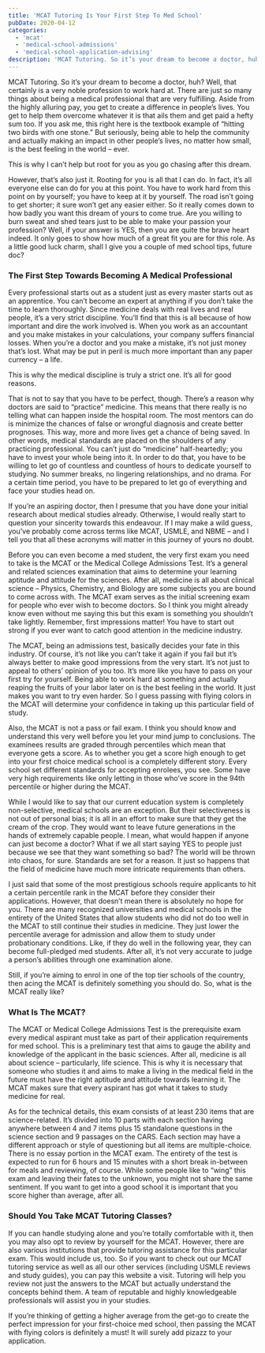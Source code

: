 ```yaml
---
title: 'MCAT Tutoring Is Your First Step To Med School'
pubDate: 2020-04-12
categories:
  - 'mcat'
  - 'medical-school-admissions'
  - 'medical-school-application-advising'
description: 'MCAT Tutoring. So it’s your dream to become a doctor, huh? Well, that certainly is a very noble profession to work hard at. There are just so many things a'
---
```


MCAT Tutoring. So it’s your dream to become a doctor, huh? Well, that certainly is a very noble profession to work hard at. There are just so many things about being a medical professional that are very fulfilling. Aside from the highly alluring pay, you get to create a difference in people’s lives. You get to help them overcome whatever it is that ails them and get paid a hefty sum too. If you ask me, this right here is the textbook example of “hitting two birds with one stone.” But seriously, being able to help the community and actually making an impact in other people’s lives, no matter how small, is the best feeling in the world – ever.

This is why I can’t help but root for you as you go chasing after this dream.

However, that’s also just it. Rooting for you is all that I can do. In fact, it’s all everyone else can do for you at this point. You have to work hard from this point on by yourself; you have to keep at it by yourself. The road isn’t going to get shorter; it sure won’t get any easier either. So it really comes down to how badly you want this dream of yours to come true. Are you willing to burn sweat and shed tears just to be able to make your passion your profession? Well, if your answer is YES, then you are quite the brave heart indeed. It only goes to show how much of a great fit you are for this role. As a little good luck charm, shall I give you a couple of med school tips, future doc?

### The First Step Towards Becoming A Medical Professional

Every professional starts out as a student just as every master starts out as an apprentice. You can’t become an expert at anything if you don’t take the time to learn thoroughly. Since medicine deals with real lives and real people, it’s a very strict discipline. You’ll find that this is all because of how important and dire the work involved is. When you work as an accountant and you make mistakes in your calculations, your company suffers financial losses. When you’re a doctor and you make a mistake, it’s not just money that’s lost. What may be put in peril is much more important than any paper currency – a life.

This is why the medical discipline is truly a strict one. It’s all for good reasons.

That is not to say that you have to be perfect, though. There’s a reason why doctors are said to “practice” medicine. This means that there really is no telling what can happen inside the hospital room. The most mentors can do is minimize the chances of false or wrongful diagnosis and create better prognoses. This way, more and more lives get a chance of being saved. In other words, medical standards are placed on the shoulders of any practicing professional. You can’t just do “medicine” half-heartedly; you have to invest your whole being into it. In order to do that, you have to be willing to let go of countless and countless of hours to dedicate yourself to studying. No summer breaks, no lingering relationships, and no drama. For a certain time period, you have to be prepared to let go of everything and face your studies head on.

If you’re an aspiring doctor, then I presume that you have done your initial research about medical studies already. Otherwise, I would really start to question your sincerity towards this endeavour. If I may make a wild guess, you’ve probably come across terms like MCAT, USMLE, and NBME – and I tell you that all these acronyms will matter in this journey of yours no doubt.

Before you can even become a med student, the very first exam you need to take is the MCAT or the Medical College Admissions Test. It’s a general and related sciences examination that aims to determine your learning aptitude and attitude for the sciences. After all, medicine is all about clinical science – Physics, Chemistry, and Biology are some subjects you are bound to come across with. The MCAT exam serves as the initial screening exam for people who ever wish to become doctors. So I think you might already know even without me saying this but this exam is something you shouldn’t take lightly. Remember, first impressions matter! You have to start out strong if you ever want to catch good attention in the medicine industry.

The MCAT, being an admissions test, basically decides your fate in this industry. Of course, it’s not like you can’t take it again if you fail but it’s always better to make good impressions from the very start. It’s not just to appeal to others’ opinion of you too. It’s more like you have to pass on your first try for yourself. Being able to work hard at something and actually reaping the fruits of your labor later on is the best feeling in the world. It just makes you want to try even harder. So I guess passing with flying colors in the MCAT will determine your confidence in taking up this particular field of study.

Also, the MCAT is not a pass or fail exam. I think you should know and understand this very well before you let your mind jump to conclusions. The examinees results are graded through percentiles which mean that everyone gets a score. As to whether you get a score high enough to get into your first choice medical school is a completely different story. Every school set different standards for accepting enrolees, you see. Some have very high requirements like only letting in those who’ve score in the 94th percentile or higher during the MCAT.

While I would like to say that our current education system is completely non-selective, medical schools are an exception. But their selectiveness is not out of personal bias; it is all in an effort to make sure that they get the cream of the crop. They would want to leave future generations in the hands of extremely capable people. I mean, what would happen if anyone can just become a doctor? What if we all start saying YES to people just because we see that they want something so bad? The world will be thrown into chaos, for sure. Standards are set for a reason. It just so happens that the field of medicine have much more intricate requirements than others.

I just said that some of the most prestigious schools require applicants to hit a certain percentile rank in the MCAT before they consider their applications. However, that doesn’t mean there is absolutely no hope for you. There are many recognized universities and medical schools in the entirety of the United States that allow students who did not do too well in the MCAT to still continue their studies in medicine. They just lower the percentile average for admission and allow them to study under probationary conditions. Like, if they do well in the following year, they can become full-pledged med students. After all, it’s not very accurate to judge a person’s abilities through one examination alone.

Still, if you’re aiming to enrol in one of the top tier schools of the country, then acing the MCAT is definitely something you should do. So, what is the MCAT really like?

### **What Is The MCAT?**

The MCAT or Medical College Admissions Test is the prerequisite exam every medical aspirant must take as part of their application requirements for med school. This is a preliminary test that aims to gauge the ability and knowledge of the applicant in the basic sciences. After all, medicine is all about science – particularly, life science. This is why it is necessary that someone who studies it and aims to make a living in the medical field in the future must have the right aptitude and attitude towards learning it. The MCAT makes sure that every aspirant has got what it takes to study medicine for real.

As for the technical details, this exam consists of at least 230 items that are science-related. It’s divided into 10 parts with each section having anywhere between 4 and 7 items plus 15 standalone questions in the science section and 9 passages on the CARS. Each section may have a different approach or style of questioning but all items are multiple-choice. There is no essay portion in the MCAT exam. The entirety of the test is expected to run for 6 hours and 15 minutes with a short break in-between for meals and reviewing, of course. While some people like to “wing” this exam and leaving their fates to the unknown, you might not share the same sentiment. If you want to get into a good school it is important that you score higher than average, after all.   

### **Should You Take MCAT Tutoring Classes?**

If you can handle studying alone and you’re totally comfortable with it, then you may also opt to review by yourself for the MCAT. However, there are also various institutions that provide tutoring assistance for this particular exam. This would include us, too. So if you want to check out our MCAT tutoring service as well as all our other services (including USMLE reviews and study guides), you can pay this website a visit. Tutoring will help you review not just the answers to the MCAT but actually understand the concepts behind them. A team of reputable and highly knowledgeable professionals will assist you in your studies.

If you’re thinking of getting a higher average from the get-go to create the perfect impression for your first-choice med school, then passing the MCAT with flying colors is definitely a must! It will surely add pizazz to your application.

